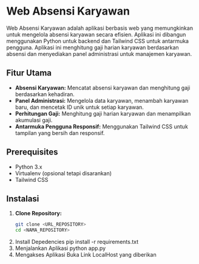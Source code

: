 # Web Absensi Karyawan

Web Absensi Karyawan adalah aplikasi berbasis web yang memungkinkan untuk mengelola absensi karyawan secara efisien. Aplikasi ini dibangun menggunakan Python untuk backend dan Tailwind CSS untuk antarmuka pengguna. Aplikasi ini menghitung gaji harian karyawan berdasarkan absensi dan menyediakan panel administrasi untuk manajemen karyawan.

## Fitur Utama

- **Absensi Karyawan:** Mencatat absensi karyawan dan menghitung gaji berdasarkan kehadiran.
- **Panel Administrasi:** Mengelola data karyawan, menambah karyawan baru, dan mencetak ID unik untuk setiap karyawan.
- **Perhitungan Gaji:** Menghitung gaji harian karyawan dan menampilkan akumulasi gaji.
- **Antarmuka Pengguna Responsif:** Menggunakan Tailwind CSS untuk tampilan yang bersih dan responsif.

## Prerequisites

- Python 3.x
- Virtualenv (opsional tetapi disarankan)
- Tailwind CSS

## Instalasi

1. **Clone Repository:**
   ```bash
   git clone <URL_REPOSITORY>
   cd <NAMA_REPOSITORY>
2. Install Depedencies
   pip install -r requirements.txt
3. Menjalankan Aplikasi
   python app.py
4. Mengakses Aplikasi
   Buka Link LocalHost yang diberikan